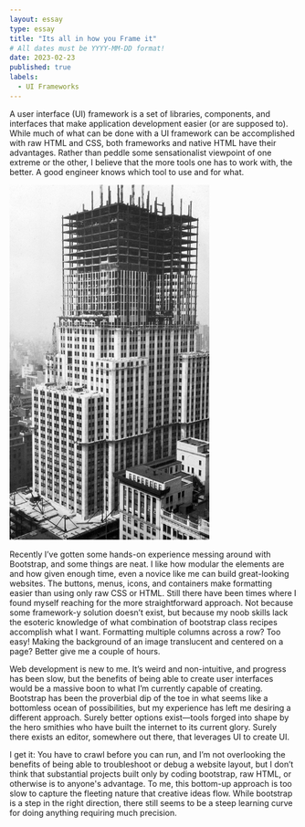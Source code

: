```yaml
---
layout: essay
type: essay
title: "Its all in how you Frame it"
# All dates must be YYYY-MM-DD format!
date: 2023-02-23
published: true
labels:
  - UI Frameworks
---
```

A user interface (UI) framework is a set of libraries, components, and interfaces that make application development easier (or are supposed to). While much of what can be done with a UI framework can be accomplished with raw HTML and CSS, both frameworks and native HTML have their advantages. Rather than peddle some sensationalist viewpoint of one extreme or the other, I believe that the more tools one has to work with, the better. A good engineer knows which tool to use and for what.

<img width="350px" class="float-start pe-4" src="/img/essayPics/empire_state_framing.jpg" alt="Empire State Building Framing" >

Recently I’ve gotten some hands-on experience messing around with Bootstrap, and some things are neat. I like how modular the elements are and how given enough time, even a novice like me can build great-looking websites. The buttons, menus, icons, and containers make formatting easier than using only raw CSS or HTML. Still there have been times where I found myself reaching for the more straightforward approach. Not because some framework-y solution doesn’t exist, but because my noob skills lack the esoteric knowledge of what combination of bootstrap class recipes accomplish what I want. Formatting multiple columns across a row? Too easy! Making the background of an image translucent and centered on a page? Better give me a couple of hours.

Web development is new to me. It’s weird and non-intuitive, and progress has been slow, but the benefits of being able to create user interfaces would be a massive boon to what I’m currently capable of creating. Bootstrap has been the proverbial dip of the toe in what seems like a bottomless ocean of possibilities, but my experience has left me desiring a different approach. Surely better options exist—tools forged into shape by the hero smithies who have built the internet to its current glory. Surely there exists an editor, somewhere out there, that leverages UI to create UI.

I get it: You have to crawl before you can run, and I’m not overlooking the benefits of being able to troubleshoot or debug a website layout, but I don’t think that substantial projects built only by coding bootstrap, raw HTML, or otherwise is to anyone's advantage. To me, this bottom-up approach is too slow to capture the fleeting nature that creative ideas flow. While bootstrap is a step in the right direction, there still seems to be a steep learning curve for doing anything requiring much precision. 
